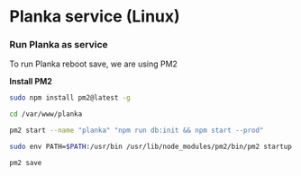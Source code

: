 # Planka service (Linux)

### Run Planka as service
To run Planka reboot save, we are using PM2

**Install PM2**
```bash
sudo npm install pm2@latest -g
```

```bash
cd /var/www/planka
```

```bash
pm2 start --name "planka" "npm run db:init && npm start --prod"
```

```bash
sudo env PATH=$PATH:/usr/bin /usr/lib/node_modules/pm2/bin/pm2 startup systemd -u planka --hp /home/planka
```

```bash
pm2 save
```
